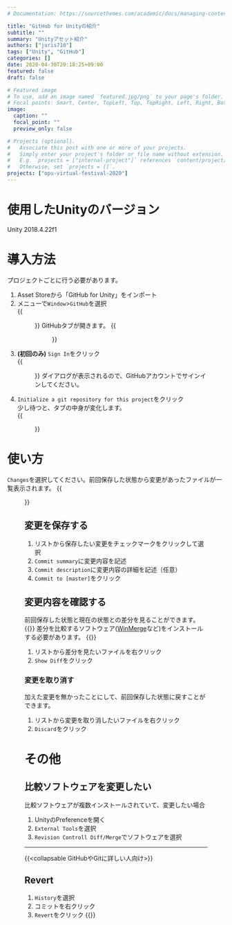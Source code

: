 ```yaml
---
# Documentation: https://sourcethemes.com/academic/docs/managing-content/

title: "GitHub for Unityの紹介"
subtitle: ""
summary: "Unityアセット紹介"
authors: ["juris710"]
tags: ["Unity", "GitHub"]
categories: []
date: 2020-04-30T20:18:25+09:00
featured: false
draft: false

# Featured image
# To use, add an image named `featured.jpg/png` to your page's folder.
# Focal points: Smart, Center, TopLeft, Top, TopRight, Left, Right, BottomLeft, Bottom, BottomRight.
image:
  caption: ""
  focal_point: ""
  preview_only: false

# Projects (optional).
#   Associate this post with one or more of your projects.
#   Simply enter your project's folder or file name without extension.
#   E.g. `projects = ["internal-project"]` references `content/project/deep-learning/index.md`.
#   Otherwise, set `projects = []`.
projects: ["opu-virtual-festival-2020"]
---
```


# 使用したUnityのバージョン

Unity 2018.4.22f1  

# 導入方法  

プロジェクトごとに行う必要があります。

1. Asset Storeから「GitHub for Unity」をインポート
2. メニューで`Window`>`GitHub`を選択  
    {{<figure src="./GitHub_Tab_Menu.png" class="left">}}
    GitHubタブが開きます。
    {{<figure src="./GitHub_Tab.png" class="left">}}
3. **(初回のみ)** `Sign In`をクリック  
    {{<figure src="./GitHub_SignIn.png" class="left">}}
    ダイアログが表示されるので、GitHubアカウントでサインインしてください。
4. `Initialize a git repository for this project`をクリック  
    少し待つと、タブの中身が変化します。  
    {{<figure src="./GitHub_AfterGitInit.png" class="left">}}

# 使い方  

`Changes`を選択してください。前回保存した状態から変更があったファイルが一覧表示されます。
{{<figure src="./GitHub_Changes.png" class="left">}}

## 変更を保存する  

1. リストから保存したい変更をチェックマークをクリックして選択
2. `Commit summary`に変更内容を記述
3. `Commit description`に変更内容の詳細を記述（任意）
4. `Commit to [master]`をクリック

## 変更内容を確認する  

前回保存した状態と現在の状態との差分を見ることができます。
{{<alert warning>}}
差分を比較するソフトウェア([WinMerge](https://forest.watch.impress.co.jp/library/software/winmerge/)など)をインストールする必要があります。
{{</alert>}}

1. リストから差分を見たいファイルを右クリック
2. `Show Diff`をクリック

### 変更を取り消す  

加えた変更を無かったことにして、前回保存した状態に戻すことができます。

1. リストから変更を取り消したいファイルを右クリック
2. `Discard`をクリック

# その他  

## 比較ソフトウェアを変更したい  

比較ソフトウェアが複数インストールされていて、変更したい場合

1. UnityのPreferenceを開く
2. `External Tools`を選択
3. `Revision Controll Diff/Merge`でソフトウェアを選択  

---
{{<collapsable GitHubやGitに詳しい人向け>}}

## Revert  

1. `History`を選択
2. コミットを右クリック
3. `Revert`をクリック
{{</collapsable>}}
